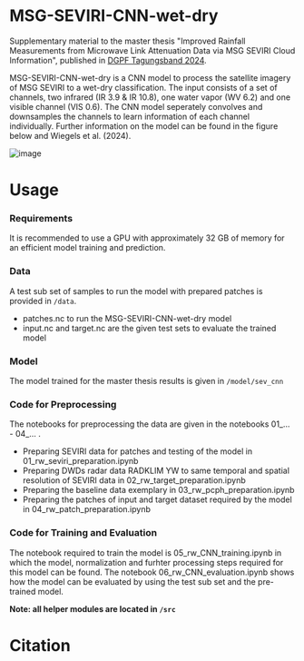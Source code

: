# MSG-SEVIRI-CNN-wet-dry

Supplementary material to the master thesis "Improved Rainfall Measurements from Microwave Link Attenuation Data via MSG SEVIRI Cloud Information", published in [DGPF Tagungsband 2024](https://dgpf.de/src/tagung/jt2024/start.html).

MSG-SEVIRI-CNN-wet-dry is a CNN model to process the satellite imagery of MSG SEVIRI to a wet-dry classification. 
The input consists of a set of channels, two infrared (IR 3.9 & IR 10.8), one water vapor (WV 6.2) and one visible channel (VIS 0.6).
The CNN model seperately convolves and downsamples the channels to learn information of each channel individually.
Further information on the model can be found in the figure below and Wiegels et al. (2024).

![image](https://github.com/RebWiegels/MSG-SEVIRI-CNN-wet-dry/assets/62548605/2e04b413-6506-4ea0-ac96-0b530da4dafa)

# Usage

### Requirements

It is recommended to use a GPU with approximately 32 GB of memory for an efficient model training and prediction.

### Data

A test sub set of samples to run the model with prepared patches is provided in ```/data```.
- patches.nc to run the MSG-SEVIRI-CNN-wet-dry model
- input.nc and target.nc are the given test sets to evaluate the trained model

### Model

The model trained for the master thesis results is given in ```/model/sev_cnn```

### Code for Preprocessing 

The notebooks for preprocessing the data are given in the notebooks 01_... - 04_... . 
- Preparing SEVIRI data for patches and testing of the model in 01_rw_seviri_preparation.ipynb
- Preparing DWDs radar data RADKLIM YW to same temporal and spatial resolution of SEVIRI data in 02_rw_target_preparation.ipynb
- Preparing the baseline data exemplary in 03_rw_pcph_preparation.ipynb
- Preparing the patches of input and target dataset required by the model in 04_rw_patch_preparation.ipynb

### Code for Training and Evaluation

The notebook required to train the model is 05_rw_CNN_training.ipynb in which the model, normalization and furhter processing steps required for this model can be found.
The notebook 06_rw_CNN_evaluation.ipynb shows how the model can be evaluated by using the test sub set and the pre-trained model.

__Note: all helper modules are located in ```/src```__

# Citation
